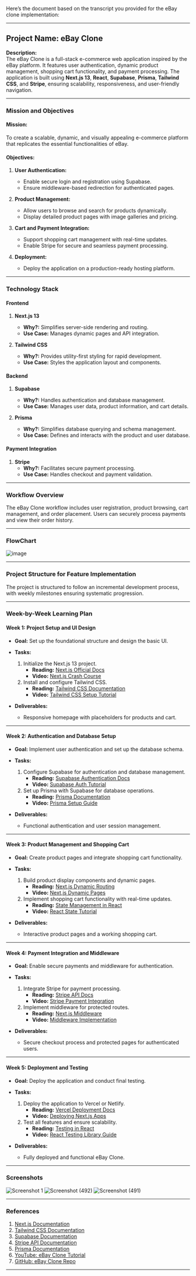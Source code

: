 Here’s the document based on the transcript you provided for the eBay clone implementation:

---

## **Project Name:** eBay Clone

**Description:**  
The eBay Clone is a full-stack e-commerce web application inspired by the eBay platform. It features user authentication, dynamic product management, shopping cart functionality, and payment processing. The application is built using **Next.js 13**, **React**, **Supabase**, **Prisma**, **Tailwind CSS**, and **Stripe**, ensuring scalability, responsiveness, and user-friendly navigation.

---

### **Mission and Objectives**

#### **Mission:**  
To create a scalable, dynamic, and visually appealing e-commerce platform that replicates the essential functionalities of eBay.

#### **Objectives:**  
1. **User Authentication:**  
   - Enable secure login and registration using Supabase.  
   - Ensure middleware-based redirection for authenticated pages.  

2. **Product Management:**  
   - Allow users to browse and search for products dynamically.  
   - Display detailed product pages with image galleries and pricing.  

3. **Cart and Payment Integration:**  
   - Support shopping cart management with real-time updates.  
   - Enable Stripe for secure and seamless payment processing.  

4. **Deployment:**  
   - Deploy the application on a production-ready hosting platform.

---

### **Technology Stack**

#### **Frontend**
1. **Next.js 13**  
   - **Why?:** Simplifies server-side rendering and routing.  
   - **Use Case:** Manages dynamic pages and API integration.  

2. **Tailwind CSS**  
   - **Why?:** Provides utility-first styling for rapid development.  
   - **Use Case:** Styles the application layout and components.  

#### **Backend**
1. **Supabase**  
   - **Why?:** Handles authentication and database management.  
   - **Use Case:** Manages user data, product information, and cart details.  

2. **Prisma**  
   - **Why?:** Simplifies database querying and schema management.  
   - **Use Case:** Defines and interacts with the product and user database.  

#### **Payment Integration**
1. **Stripe**  
   - **Why?:** Facilitates secure payment processing.  
   - **Use Case:** Handles checkout and payment validation.  

---

### **Workflow Overview**  
The eBay Clone workflow includes user registration, product browsing, cart management, and order placement. Users can securely process payments and view their order history.

---

### **FlowChart**  
![image](https://github.com/user-attachments/assets/1e3e90c1-b7cb-4580-bc5b-bf24453c073f)


---

### **Project Structure for Feature Implementation**

The project is structured to follow an incremental development process, with weekly milestones ensuring systematic progression.

---

### **Week-by-Week Learning Plan**

#### **Week 1: Project Setup and UI Design**
- **Goal:** Set up the foundational structure and design the basic UI.  
- **Tasks:**  
  1. Initialize the Next.js 13 project.  
     - **Reading:** [Next.js Official Docs](https://nextjs.org/docs)  
     - **Video:** [Next.js Crash Course](https://www.youtube.com/watch?v=LtPYuFhYf1w)  
  2. Install and configure Tailwind CSS.  
     - **Reading:** [Tailwind CSS Documentation](https://tailwindcss.com/docs/installation)  
     - **Video:** [Tailwind CSS Setup Tutorial](https://www.youtube.com/watch?v=UBOj6rqRUME)  

- **Deliverables:**  
  - Responsive homepage with placeholders for products and cart.

---

#### **Week 2: Authentication and Database Setup**  
- **Goal:** Implement user authentication and set up the database schema.  
- **Tasks:**  
  1. Configure Supabase for authentication and database management.  
     - **Reading:** [Supabase Authentication Docs](https://supabase.com/docs/guides/auth)  
     - **Video:** [Supabase Auth Tutorial](https://www.youtube.com/watch?v=9GbH4qXTViM)  
  2. Set up Prisma with Supabase for database operations.  
     - **Reading:** [Prisma Documentation](https://www.prisma.io/docs)  
     - **Video:** [Prisma Setup Guide](https://www.youtube.com/watch?v=3Y94gFa2ccA)  

- **Deliverables:**  
  - Functional authentication and user session management.

---

#### **Week 3: Product Management and Shopping Cart**  
- **Goal:** Create product pages and integrate shopping cart functionality.  
- **Tasks:**  
  1. Build product display components and dynamic pages.  
     - **Reading:** [Next.js Dynamic Routing](https://nextjs.org/docs/routing/dynamic-routes)  
     - **Video:** [Next.js Dynamic Pages](https://www.youtube.com/watch?v=jj0JxV7nx70)  
  2. Implement shopping cart functionality with real-time updates.  
     - **Reading:** [State Management in React](https://reactjs.org/docs/state-and-lifecycle.html)  
     - **Video:** [React State Tutorial](https://www.youtube.com/watch?v=6l6LYOsk5sE)  

- **Deliverables:**  
  - Interactive product pages and a working shopping cart.

---

#### **Week 4: Payment Integration and Middleware**  
- **Goal:** Enable secure payments and middleware for authentication.  
- **Tasks:**  
  1. Integrate Stripe for payment processing.  
     - **Reading:** [Stripe API Docs](https://stripe.com/docs/api)  
     - **Video:** [Stripe Payment Integration](https://www.youtube.com/watch?v=dDjzTDN3GyY)  
  2. Implement middleware for protected routes.  
     - **Reading:** [Next.js Middleware](https://nextjs.org/docs/middleware)  
     - **Video:** [Middleware Implementation](https://www.youtube.com/watch?v=7wA9lkgq1Lk)  

- **Deliverables:**  
  - Secure checkout process and protected pages for authenticated users.

---

#### **Week 5: Deployment and Testing**  
- **Goal:** Deploy the application and conduct final testing.  
- **Tasks:**  
  1. Deploy the application to Vercel or Netlify.  
     - **Reading:** [Vercel Deployment Docs](https://vercel.com/docs)  
     - **Video:** [Deploying Next.js Apps](https://www.youtube.com/watch?v=HQl2X5ox8EM)  
  2. Test all features and ensure scalability.  
     - **Reading:** [Testing in React](https://reactjs.org/docs/testing.html)  
     - **Video:** [React Testing Library Guide](https://www.youtube.com/watch?v=8J8UVhe6Ziw)  

- **Deliverables:**  
  - Fully deployed and functional eBay Clone.

---

### **Screenshots**
![Screenshot 1](https://github.com/John-Weeks-Dev/ebay-clone/assets/108229029/1d1d9f20-0f5b-4d00-8d5a-9aca0d3e414c)
![Screenshot (492)](https://github.com/user-attachments/assets/4b448e9d-5cb8-45a6-9621-9971fd107345)
![Screenshot (491)](https://github.com/user-attachments/assets/76ef8233-eb39-4f78-b51a-c72ad83d0176)

---


### **References**
1. [Next.js Documentation](https://nextjs.org/docs)  
2. [Tailwind CSS Documentation](https://tailwindcss.com/docs)  
3. [Supabase Documentation](https://supabase.com/docs)  
4. [Stripe API Documentation](https://stripe.com/docs/api)  
5. [Prisma Documentation](https://www.prisma.io/docs)  
6. [YouTube: eBay Clone Tutorial](https://www.youtube.com/watch?v=LtPYuFhYf1w&list=PL3pX4NAc7vJvBhW5bcngX011BsaFpD-Yo&index=16)  
7. [GitHub: eBay Clone Repo](https://github.com/John-Weeks-Dev/ebay-clone)  

--- 
